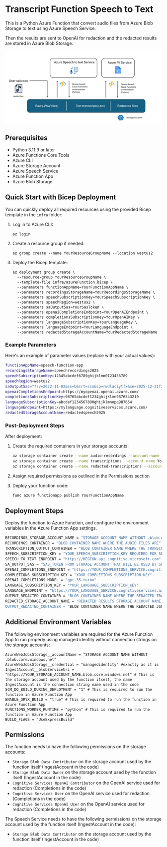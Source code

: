 # Transcript Function Speech to Text

This is a Python Azure Function that convert audio files from Azure Blob Storage to text using Azure Speech Service.

Then the results are sent to OpenAI for redaction and the redacted results are stored in Azure Blob Storage.

![Audio transcription/redact](docs/architecture.png)

## Prerequisites

- Python 3.11.9 or later
- Azure Functions Core Tools
- Azure CLI
- Azure Storage Account
- Azure Speech Service
- Azure Function App
- Azure Blob Storage

## Quick Start with Bicep Deployment

You can quickly deploy all required resources using the provided Bicep template in the `infra` folder:

1. Log in to Azure CLI:
   ```
   az login
   ```

2. Create a resource group if needed:
   ```
   az group create --name YourResourceGroupName --location westus2
   ```

3. Deploy the Bicep template:
   ```
   az deployment group create \
     --resource-group YourResourceGroupName \
     --template-file infra/azureFunction.bicep \
     --parameters functionAppName=YourFunctionAppName \
     --parameters recordingsStorageName=YourRecordingsStorageName \
     --parameters speechSubscriptionKey=YourSpeechSubscriptionKey \
     --parameters speechRegion=westus2 \
     --parameters saOutputSas=YourSasToken \
     --parameters openaiCompletionsEndpoint=YourOpenAIEndpoint \
     --parameters completionsSubscriptionKey=YourOpenAIKey \
     --parameters languageSubscriptionKey=YourLanguageKey \
     --parameters languageEndpoint=YourLanguageEndpoint \
     --parameters redactedStorageAccountName=YourRedactedStorageName
   ```

### Example Parameters

Here's an example of parameter values (replace with your actual values):

``` bash
functionAppName=speech-function-app
recordingsStorageName=speechrecordings2025
speechSubscriptionKey=12345abcdef6789ghijklmn0123456789
speechRegion=westus2
saOutputSas="?sv=2022-11-02&ss=b&srt=sco&sp=rwdlaciytfx&se=2025-12-31T23:59:59Z&st=2025-04-15T00:00:00Z&spr=https&sig=abcdefghijklmnopqrstuvwxyz"
openaiCompletionsEndpoint=https://myopenai.openai.azure.com/
completionsSubscriptionKey=98765abcdef1234ghijklmn9876543210
languageSubscriptionKey=abcdef1234567890ghijklmnopq987654
languageEndpoint=https://mylanguage.cognitiveservices.azure.com/
redactedStorageAccountName=redactedspeech2025
```

### Post-Deployment Steps

After deployment:

1. Create the required containers in your storage accounts:

   ``` bash
   az storage container create --name audio-recordings --account-name YourRecordingsStorageName
   az storage container create --name transcriptions --account-name YourRecordingsStorageName
   az storage container create --name redacted-transcriptions --account-name YourRedactedStorageName
   ```

2. Assign required permissions as outlined in the Permissions section

3. Deploy your function code:

   ``` bash
   func azure functionapp publish YourFunctionAppName
   ```

## Deployment Steps

Deploy the function to Azure Function, and configure the environment variables in the Azure Function App settings.

``` bash
RECORDINGS_STORAGE_ACCOUNT_NAME = "STORAGE ACCOUNT NAME WITHOUT .blob.core.windows.net"
RECORDINGS_CONTAINER = "BLOB CONTAINER NAME WHERE THE AUDIO FILES ARE"
TRANSCRIPTION_OUTPUT_CONTAINER = "BLOB CONTAINER NAME WHERE THE TRANSCRIPTIONS WILL BE DROPPED"
SPEECH_SUBSCRIPTION_KEY = "YOUR_SPEECH_SUBSCRIPTION_KEY REQUIRED FOR SPEECH SERVICE"
SPEECH_TO_TEXT_ENDPOINT = "https://REGION.api.cognitive.microsoft.com"
SA_OUTPUT_SAS = "SAS_TOKEN FROM STORAGE ACCOUNT THAT WILL BE USED BY SPEECH SERVICE TO DROP RESULTS AS CALLBACK"
OPENAI_COMPLETIONS_ENDPOINT = "https://YOUR_COMPLETIONS_SERVICE.cognitiveservices.azure.com"
COMPLETIONS_SUBSCRIPTION_KEY = "YOUR_COMPLETIONS_SUBSCRIPTION_KEY"
OPENAI_COMPLETIONS_MODEL = "gpt-35-turbo"
LANGUAGE_SUBSCRIPTION_KEY = "YOUR_LANGUAGE_SUBSCRIPTION_KEY"
LANGUAGE_ENDPOINT = "https://YOUR_LANGUAGE_SERVICE.cognitiveservices.azure.com"
OUTPUT_REDACTED_CONTAINER = "BLOB CONTAINER NAME WHERE THE REDACTED TRANSCRIPTIONS WILL BE DROPPED"
REDACTED_STORAGE_ACCOUNT_NAME = "REDACTED RESULTS STORAGE ACCOUNT NAME WITHOUT .blob.core.windows.net"" 
OUTPUT_REDACTED_CONTAINER = "BLOB CONTAINER NAME WHERE THE REDACTED JSON WILL BE DROPPED"
```

## Additional Environment Variables

The following environment variables are required for the Azure Function App to run properly using managed identity without connection strings on the storage accounts:

```text
AzureWebJobsStorage__accountName = "STORAGE ACCOUNT NAME WITHOUT .blob.core.windows.net"
AzureWebJobsStorage__credential = "managedidentity" #exactly as it is
IngestAccount__blobServiceUri = "https://YOUR_STORAGE_ACCOUNT_NAME.blob.core.windows.net" # This is the storage account used by the function itself, the name IngestAccount is the connection string name used in the code
SCM_DO_BUILD_DURING_DEPLOYMENT = "1" # This is required to run the function in Azure Function App
ENABLE_ORYX_BUILD = "true" # This is required to run the function in Azure Function App
FUNCTIONS_WORKER_RUNTIME = "python" # This is required to run the function in Azure Function App
BUILD_FLAGS = "UseExpressBuild"
```

## Permissions

The function needs to have the following permissions on the storage accounts:

- `Storage Blob Data Contributor` on the storage account used by the function itself (IngestAccount in the code)
- `Storage Blob Data Owner` on the storage account used by the function itself (IngestAccount in the code)
- `Cognitive Services OpenAI Contributor` on the OpenAI service used for redaction (Completions in the code)
- `Cognitive Services User` on the OpenAI service used for redaction (Completions in the code)
- `Cognitive Services OpenAI User` on the OpenAI service used for redaction (Completions in the code)

The Speech Service needs to have the following permissions on the storage account used by the function itself (IngestAccount in the code):

- `Storage Blob Data Contributor` on the storage account used by the function itself (IngestAccount in the code)
